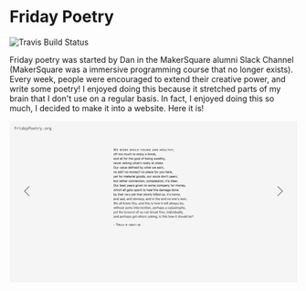 Friday Poetry
=============
![Travis Build Status](https://travis-ci.org/ivebencrazy/fridaypoetry.org.svg?branch=master)

Friday poetry was started by Dan in the MakerSquare alumni Slack Channel (MakerSquare was a immersive programming course that no longer exists). Every week, people were encouraged to extend their creative power, and write some poetry! I enjoyed doing this because it stretched parts of my brain that I don't use on a regular basis. In fact, I enjoyed doing this so much, I decided to make it into a website. Here it is!

<p align="center">
 	<img src="./src/assets/images/screenshot1.png" alt="Friday Poetry Screenshot"/>
</p>
